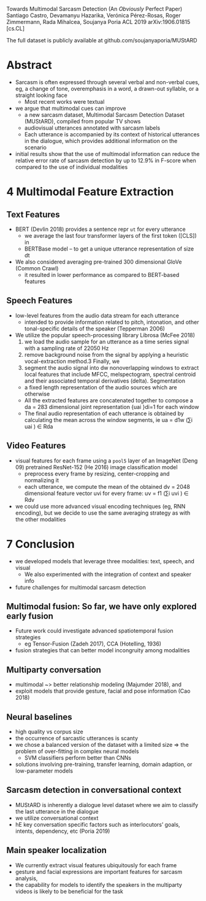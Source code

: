 Towards Multimodal Sarcasm Detection (An _Obviously_ Perfect Paper)
Santiago Castro, Devamanyu Hazarika, Verónica Pérez-Rosas, Roger Zimmermann,
  Rada Mihalcea, Soujanya Poria
ACL 2019 arXiv:1906.01815 [cs.CL]

The full dataset is publicly available at github.com/soujanyaporia/MUStARD

# Abstract

* Sarcasm is often expressed through several verbal and non-verbal cues, eg,
  a change of tone, overemphasis in a word, a drawn-out syllable, or
  a straight looking face
  * Most recent works were textual
* we argue that multimodal cues can improve
  * a new sarcasm dataset, Multimodal Sarcasm Detection Dataset (MUStARD),
    compiled from popular TV shows
  * audiovisual utterances annotated with sarcasm labels
  * Each utterance is accompanied by its context of historical utterances in
    the dialogue, which provides additional information on the scenario
* initial results show that the use of multimodal information can reduce the
  relative error rate of sarcasm detection by up to 12.9% in F-score when
  compared to the use of individual modalities

# 4 Multimodal Feature Extraction

## Text Features

* BERT (Devlin 2018) provides a sentence repr `ut` for every utterance
  * we average the last four transformer layers of the first token ([CLS]) in
  * BERTBase model – to get a unique utterance representation of size dt
* We also considered averaging pre-trained 300 dimensional GloVe (Common Crawl)
  * it resulted in lower performance as compared to BERT-based features

## Speech Features

* low-level features from the audio data stream for each utterance
  * intended to provide information related to pitch, intonation, and other
    tonal-specific details of the speaker (Tepperman 2006)
* We utilize the popular speech-processing library Librosa (McFee 2018)
  1. we load the audio sample for an utterance as a time series signal with a
     sampling rate of 22050 Hz
  2. remove background noise from the signal by applying a heuristic
     vocal-extraction method.3 Finally, we
  3. segment the audio signal into dw nonoverlapping windows
    to extract local features that include MFCC, melspectogram, spectral
    centroid and their associated temporal derivatives (delta).  Segmentation
    * a fixed length representation of the audio sources which are otherwise
    * All the extracted features are concatenated together to compose a da =
      283 dimensional joint representation {uai }di=1 for each window
  * The final audio representation of each utterance is obtained by calculating
    the mean across the window segments, ie  ua = d1w (∑i uai ) ∈ Rda 

## Video Features

* visual features for each frame using a `pool5` layer of an ImageNet (Deng 09)
  pretrained ResNet-152 (He 2016) image classification model
  * preprocess every frame by resizing, center-cropping and normalizing it
  * each utterance, we compute the mean of the obtained dv = 2048 dimensional
    feature vector uvi for every frame: uv = f1 (∑i uvi ) ∈ Rdv
* we could use more advanced visual encoding techniques (eg, RNN encoding),
  but we decide to use the same averaging strategy as with the other modalities

# 7 Conclusion

* we developed models that leverage three modalities: text, speech, and visual
  * We also experimented with the integration of context and speaker info
* future challenges for multimodal sarcasm detection

## Multimodal fusion: So far, we have only explored early fusion

* Future work could investigate advanced spatiotemporal fusion strategies
  * eg Tensor-Fusion (Zadeh 2017), CCA (Hotelling, 1936)
* fusion strategies that can better model incongruity among modalities

## Multiparty conversation

* multimodal ~> better relationship modeling (Majumder 2018), and
* exploit models that provide gesture, facial and pose information (Cao 2018)

## Neural baselines

* high quality vs corpus size
* the occurrence of sarcastic utterances is scanty
* we chose a balanced version of the dataset with a limited size
  => the problem of over-fitting in complex neural models
  * SVM classifiers perform better than CNNs
* solutions involving pre-training, transfer learning, domain adaption, or
  low-parameter models

## Sarcasm detection in conversational context

* MUStARD is inherently a dialogue level dataset where
  we aim to classify the last utterance in the dialogue
* we utilize conversational context
* hE key conversation specific factors such as interlocutors’ goals, intents,
  dependency, etc (Poria 2019)

## Main speaker localization

* We currently extract visual features ubiquitously for each frame
* gesture and facial expressions are important features for sarcasm analysis,
* the capability for models to identify the speakers in the multiparty videos
  is likely to be beneficial for the task
